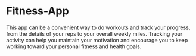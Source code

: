 # Fitness-App
This app can be a convenient way to do workouts and track your progress, from the details of your reps to your overall weekly miles. Tracking your activity can help you maintain your motivation and encourage you to keep working toward your personal fitness and health goals.
